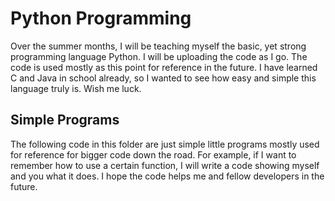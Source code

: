 Python Programming
=================

Over the summer months, I will be teaching myself the basic, yet strong programming language Python. I will be uploading the code as I go. The code is used mostly as this point for reference in the future. I have learned C and Java in school already, so I wanted to see how easy and simple this language truly is. Wish me luck. 

Simple Programs
--------------
The following code in this folder are just simple little programs mostly used for reference for bigger code down the road. For example, if I want to remember how to use a certain function, I will write a code showing myself and you what it does. I hope the code helps me and fellow developers in the future.
